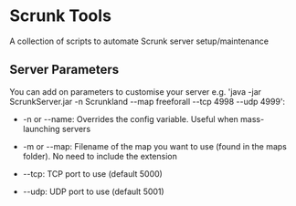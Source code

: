 # Scrunk Tools
A collection of scripts to automate Scrunk server setup/maintenance 

## Server Parameters
You can add on parameters to customise your server e.g. 'java -jar ScrunkServer.jar -n Scrunkland --map freeforall --tcp 4998 --udp 4999':

* -n or --name: Overrides the <name> config variable. Useful when mass-launching servers

* -m or --map: Filename of the map you want to use (found in the maps folder). No need to include the extension

* --tcp: TCP port to use (default 5000)

* --udp: UDP port to use (default 5001)
